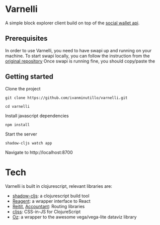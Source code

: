 # Varnelli

A simple block explorer client build on top of the [social wallet api](https://github.com/Commonfare-net/social-wallet-api).

## Prerequisites

In order to use Varnelli, you need to have swapi up and running on your machine.
To start swapi locally, you can follow the instruction from the [original repository](https://github.com/Commonfare-net/social-wallet-api)
Once swapi is running fine, you should copy/paste the 
## Getting started

Clone the project
``` shell
git clone https://github.com/ivanminutillo/varnelli.git

cd varnelli
```
Install javascript dependencies

``` shell
npm install
```

Start the server

``` shell
shadow-cljs watch app
```

Navigate to http://localhost:8700

# Tech
Varnelli is built in clojurescript, relevant libraries are:

- [shadow-cljs](http://shadow-cljs.org/): a clojurescript build tool 
- [Reagent](https://github.com/reagent-project/reagent): a wrapper interface to React
- [Reitit](https://github.com/metosin/reitit), [Accountant](https://github.com/venantius/accountant): Routing libraries
- [cljss](https://github.com/clj-commons/cljss): CSS-in-JS for ClojureScript
- [Oz](https://github.com/metasoarous/oz/): a wrapper to the awesome vega/vega-lite dataviz library
